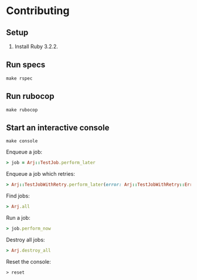 # Contributing

## Setup

1. Install Ruby 3.2.2.

## Run specs

```shell
make rspec
```

## Run rubocop

```shell
make rubocop
```

## Start an interactive console

```shell
make console
```

Enqueue a job:

```ruby
> job = Arj::TestJob.perform_later
```

Enqueue a job which retries:

```ruby
> Arj::TestJobWithRetry.perform_later(error: Arj::TestJobWithRetry::Error)
```

Find jobs:

```ruby
> Arj.all
```

Run a job:

```ruby
> job.perform_now
```

Destroy all jobs:

```ruby
> Arj.destroy_all
```

Reset the console:

```shell
> reset
```

